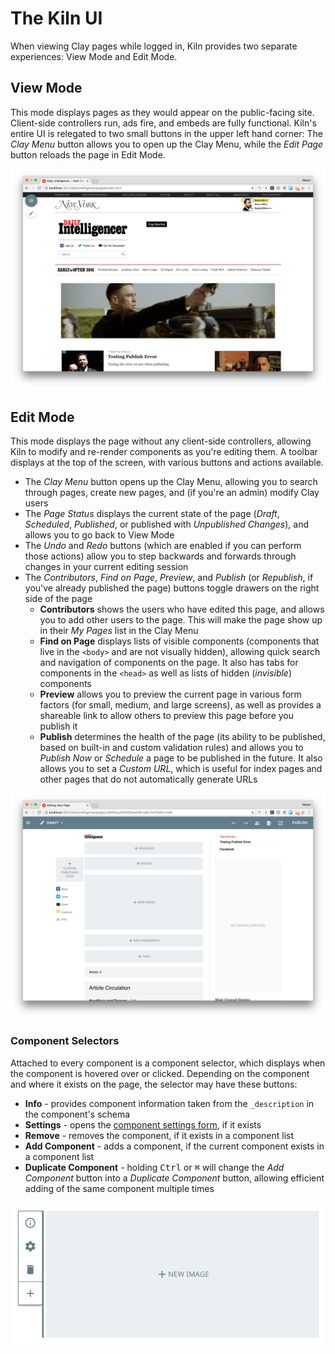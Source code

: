 # The Kiln UI

When viewing Clay pages while logged in, Kiln provides two separate experiences: View Mode and Edit Mode.

## View Mode

This mode displays pages as they would appear on the public-facing site. Client-side controllers run, ads fire, and embeds are fully functional. Kiln's entire UI is relegated to two small buttons in the upper left hand corner: The _Clay Menu_ button allows you to open up the Clay Menu, while the _Edit Page_ button reloads the page in Edit Mode.

![](images/view_mode.png)

## Edit Mode

This mode displays the page without any client-side controllers, allowing Kiln to modify and re-render components as you're editing them. A toolbar displays at the top of the screen, with various buttons and actions available.

* The _Clay Menu_ button opens up the Clay Menu, allowing you to search through pages, create new pages, and \(if you're an admin\) modify Clay users
* The _Page Status_ displays the current state of the page \(_Draft_, _Scheduled_, _Published_, or published with _Unpublished Changes_\), and allows you to go back to View Mode
* The _Undo_ and _Redo_ buttons \(which are enabled if you can perform those actions\) allow you to step backwards and forwards through changes in your current editing session
* The _Contributors_, _Find on Page_, _Preview_, and _Publish_ \(or _Republish_, if you've already published the page\) buttons toggle drawers on the right side of the page
  * **Contributors** shows the users who have edited this page, and allows you to add other users to the page. This will make the page show up in their _My Pages_ list in the Clay Menu
  * **Find on Page** displays lists of visible components \(components that live in the `<body>` and are not visually hidden\), allowing quick search and navigation of components on the page. It also has tabs for components in the `<head>` as well as lists of hidden \(_invisible_\) components
  * **Preview** allows you to preview the current page in various form factors \(for small, medium, and large screens\), as well as provides a shareable link to allow others to preview this page before you publish it
  * **Publish** determines the health of the page \(its ability to be published, based on built-in and custom validation rules\) and allows you to _Publish Now_ or _Schedule_ a page to be published in the future. It also allows you to set a _Custom URL_, which is useful for index pages and other pages that do not automatically generate URLs

![](images/edit_mode.png)

### Component Selectors

Attached to every component is a component selector, which displays when the component is hovered over or clicked. Depending on the component and where it exists on the page, the selector may have these buttons:

* **Info** - provides component information taken from the `_description` in the component's schema
* **Settings** - opens the [component settings form](editing-components.md#settings-group), if it exists
* **Remove** - removes the component, if it exists in a component list
* **Add Component** - adds a component, if the current component exists in a component list
* **Duplicate Component** - holding <kbd>Ctrl</kbd> or <kbd>⌘</kbd> will change the _Add Component_ button into a _Duplicate Component_ button, allowing efficient adding of the same component multiple times

![](images/component_selector.png)
